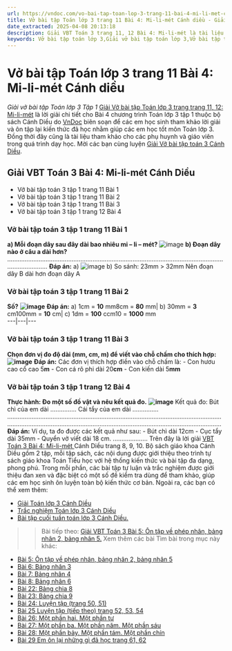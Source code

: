 ```yaml
---
url: https://vndoc.com/vo-bai-tap-toan-lop-3-trang-11-bai-4-mi-li-met-canh-dieu-304614
title: Vở bài tập Toán lớp 3 trang 11 Bài 4: Mi-li-mét Cánh diều - Giải vở bài tập Toán lớp 3 Tập 1 - VnDoc.com
date_extracted: 2025-04-08 20:13:18
description: Giải VBT Toán 3 trang 11, 12 Bài 4: Mi-li-mét là tài liệu giúp các em ôn tập lại hệ thống các bài tập rèn luyện kỹ năng giải vở bài tập Toán 3
keywords: Vở bài tập toán lớp 3,Giải vở bài tập toán lớp 3,Vở bài tập toán lớp 3 tập 1,Giải VBT Toán 3 trang 11 cánh diều,Giải VBT Toán 3 Bài 4 Mi li mét cánh diều,vở bài tập toán lớp 3 sách cánh diều,Mi li mét sách cánh diều,Giải vở bài tập Toán 3 tập 1 trang 11 12,giải vở bài tập toán lớp 3 tập 1,Hướng dẫn giải bài tập Toán lớp 3,giải bài tập SBT toán lớp 3,bài tập toán lớp 3 có đáp án,để học tốt toán lớp 3,VBT Toán 3 CD
---
```


# Vở bài tập Toán lớp 3 trang 11 Bài 4: Mi-li-mét Cánh diều
 _Giải vở bài tập Toán lớp 3 Tập 1_
[Giải Vở bài tập Toán lớp 3 trang trang 11, 12: Mi-li-mét](<https://vndoc.com/vo-bai-tap-toan-lop-3-trang-11-bai-4-mi-li-met-canh-dieu-304614>) là lời giải chi tiết cho Bài 4 chương trình Toán lớp 3 tập 1 thuộc bộ sách Cánh Diều do [VnDoc](<https://vndoc.com/>) biên soạn để các em học sinh tham khảo lời giải và ôn tập lại kiến thức đã học nhằm giúp các em học tốt môn Toán lớp 3. Đồng thời đây cũng là tài liệu tham khảo cho các phụ huynh và giáo viên trong quá trình dạy học. Mời các bạn cùng luyện [Giải Vở bài tập toán 3 Cánh Diều](<https://vndoc.com/vo-bai-tap-toan-lop-3-canh-dieu>).
## Giải VBT Toán 3 Bài 4: Mi-li-mét Cánh Diều
  * Vở bài tập toán 3 tập 1 trang 11 Bài 1
  * Vở bài tập toán 3 tập 1 trang 11 Bài 2
  * Vở bài tập toán 3 tập 1 trang 11 Bài 3
  * Vở bài tập toán 3 tập 1 trang 12 Bài 4

### Vở bài tập toán 3 tập 1 trang 11 Bài 1
**a\) Mỗi đoạn dây sau đây dài bao nhiêu mi – li – mét?**
![image](https://i.vdoc.vn/data/image/2023/09/11/bai-1-trang-11-vbt-toan-3-cd-h1.png)
**b\) Đoạn dây nào ở câu a dài hơn?**
...................................................................................................................................................
**Đáp án:**
a\)
![image](https://i.vdoc.vn/data/image/2023/09/11/bai-1-trang-11-vbt-toan-3-cd-h4.png)
b\) So sánh: 23mm > 32mm
Nên đoạn dây B dài hơn đoạn dây A
### Vở bài tập toán 3 tập 1 trang 11 Bài 2
**Số?**
**![image](https://i.vdoc.vn/data/image/2023/09/11/bai-2-trang-11-vbt-toan-3-cd-h1.png)**
**Đáp án:**
a\) 1cm = **10** mm8cm = **80** mm| b\) 30mm = **3** cm100mm = **10** cm| c\) 1dm = **100** ccm10 = **1000** mm  
---|---|---  
### Vở bài tập toán 3 tập 1 trang 11 Bài 3
**Chọn đơn vị đo độ dài \(mm, cm, m\) để viết vào chỗ chấm cho thích hợp:**
**![image](https://i.vdoc.vn/data/image/2023/09/11/bai-3-trang-4-vbt-toan-3-cd-h1.png)**
**Đáp án:**
Các đơn vị thích hợp điền vào chỗ chấm là:
\- Con hươu cao cổ cao 5**m**
\- Con cá rô phi dài 20**cm**
\- Con kiến dài 5**mm**
### Vở bài tập toán 3 tập 1 trang 12 Bài 4
**Thực hành: Đo một số đồ vật và nêu kết quả đo.**
**![image](https://i.vdoc.vn/data/image/2023/09/11/bai-4-trang-12-vbt-toan-3-cd-h1.png)**
Kết quả đo:
Bút chì của em dài ……………
Cái tẩy của em dài ……………
……………………………………………………………………………………………………………
……………………………………………………………………………………………………………
**Đáp án:**
Ví dụ, ta đo được các kết quả như sau:
\- Bút chì dài 12cm
\- Cục tẩy dài 35mm
\- Quyển vở viết dài 18 cm.
....................
Trên đây là lời giải [VBT Toán 3 Bài 4: Mi-li-mét ](<https://vndoc.com/vo-bai-tap-toan-lop-3-trang-11-bai-4-mi-li-met-canh-dieu-304614>)Cánh Diều trang 8, 9, 10. Bộ sách giáo khoa Cánh Diều gồm 2 tập, mỗi tập sách, các nội dung được giới thiệu theo trình tự sách giáo khoa Toán Tiểu học với hệ thống kiến thức và bài tập đa dạng, phong phú. Trong mỗi phần, các bài tập tự luận và trắc nghiệm được giới thiệu đan xen và đặc biệt có một số đề kiểm tra dùng để tham khảo, giúp các em học sinh ôn luyện toàn bộ kiến thức cơ bản. Ngoài ra, các bạn có thể xem thêm:
  * [Giải Toán lớp 3 Cánh Diều](<https://vndoc.com/toan-lop-3-cd>)
  * [Trắc nghiệm Toán lớp 3 Cánh Diều](<https://vndoc.com/test-toan-lop3>)
  * [Bài tập cuối tuần toán lớp 3 Cánh Diều.](<https://vndoc.com/bai-tap-cuoi-tuan-lop3>)

>> Bài tiếp theo: [Giải VBT Toán 3 Bài 5: Ôn tập về phép nhân, bảng nhân 2, bảng nhân 5.](<https://vndoc.com/vo-bai-tap-toan-lop-3-trang-13-bai-5-on-tap-ve-phep-nhan-bang-nhan-2-bang-nhan-5-canh-dieu-304622>)
Xem thêm các bài Tìm bài trong mục này khác:
  * [Bài 5: Ôn tập về phép nhân, bảng nhân 2, bảng nhân 5](</vo-bai-tap-toan-lop-3-trang-13-bai-5-on-tap-ve-phep-nhan-bang-nhan-2-bang-nhan-5-canh-dieu-304622>)
  * [Bài 6: Bảng nhân 3](</giai-vo-bai-tap-toan-lop-3-trang-15-16-bai-6-bang-nhan-3-sach-canh-dieu-304628>)
  * [Bài 7: Bảng nhân 4](</giai-vo-bai-tap-toan-lop-3-trang-17-bai-7-bang-nhan-4-canh-dieu-305572>)
  * [Bài 8: Bảng nhân 6](</vo-bai-tap-toan-lop-3-trang-19-bai-8-bang-nhan-6-canh-dieu-305576>)
  * [ Bài 22: Bảng chia 8](</vo-bai-tap-toan-lop-3-canh-dieu-bai-22-bang-chia-8-trang-46-47-307461>)
  * [Bài 23: Bảng chia 9](</vo-bai-tap-toan-lop-3-canh-dieu-bai-23-bang-chia-9-trang-48-49-307462>)
  * [Bài 24: Luyện tập \(trang 50, 51\)](</vo-bai-tap-toan-lop-3-canh-dieu-bai-24-luyen-tap-trang-50-51-307530>)
  * [Bài 25 Luyện tập \(tiếp theo\) trang 52, 53, 54](</vo-bai-tap-toan-lop-3-canh-dieu-bai-25-luyen-tap-tiep-theo-trang-52-53-54-307858>)
  * [Bài 26: Một phần hai. Một phần tư](</vo-bai-tap-toan-lop-3-canh-dieu-bai-26-mot-phan-hai-mot-phan-tu-trang-55-56-307871>)
  * [Bài 27: Một phần ba. Một phần năm. Một phần sáu](</vo-bai-tap-toan-lop-3-canh-dieu-bai-27-mot-phan-ba-mot-phan-nam-mot-phan-sau-trang-57-58-307886>)
  * [Bài 28: Một phần bảy. Một phần tám. Một phần chín](</vo-bai-tap-toan-lop-3-canh-dieu-bai-28-mot-phan-bay-mot-phan-tam-mot-phan-chin-trang-59-60-307902>)
  * [Bài 29 Em ôn lại những gì đã học trang 61, 62](</vo-bai-tap-toan-lop-3-canh-dieu-bai-29-em-on-lai-nhung-gi-da-hoc-trang-61-62-307908>)

